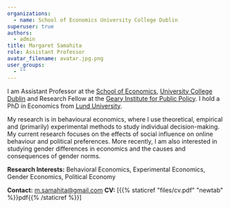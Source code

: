 ```yaml
---
organizations:
  - name: School of Economics University College Dublin
superuser: true
authors:
  - admin
title: Margaret Samahita
role: Assistant Professor
avatar_filename: avatar.jpg.png
user_groups:
  - ""
---
```

I am Assistant Professor at the [School of Economics](https://www.ucd.ie/economics/), [University College Dublin](https://www.ucd.ie/) and Research Fellow at the [Geary Institute for Public Policy](https://www.ucd.ie/geary/). I hold a PhD in Economics from [Lund University](https://nek.lu.se/en).

My research is in behavioural economics, where I use theoretical, empirical and (primarily) experimental methods to study individual decision-making. My current research focuses on the effects of social influence on online behaviour and political preferences. More recently, I am also interested in studying gender differences in economics and the causes and consequences of gender norms.

<!-- In particular, I focus on the effects of social norms, social influence, self-image, social image, emotions and self-control. More recently, I am also interested in studying online political behaviour and how information shapes political preferences. -->

<!--I am a member of the [Behavioural Science & Policy Group](https://bsp.ucd.ie/) and an affiliated researcher at the [Connected_Politics Lab](https://www.ucd.ie/connected_politics/) at UCD. -->

<!--My {{% staticref "files/cv.pdf" "newtab" %}}CV{{% /staticref %}}-->

**Research Interests:** Behavioral Economics, Experimental Economics, Gender Economics, Political Economy

**Contact:** [m.samahita@gmail.com](mailto:m.samahita@gmail.com)
**CV:** [{{% staticref "files/cv.pdf" "newtab" %}}pdf{{% /staticref %}}]

<!-- **New:** I am currently recruiting a Postdoc in Energy, Behavioural and Experimental Economics, details [here](https://www.aplitrak.com/?adid=ZS5rYXRzb3VyaS4wNzg5NC45OTA4QHVuaWNkdWJsaW4uYXBsaXRyYWsuY29t). -->

<!--**New:** I am currently recruiting a PhD student for an externally funded project, details {{% staticref "files/offshore.pdf" "newtab" %}}here{{% /staticref %}}.-->

